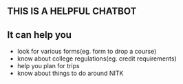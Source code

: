 ##  THIS IS A HELPFUL CHATBOT
##  It can help you

 - look for various forms(eg. form to drop a course)
 - know about college regulations(eg. credit requirements)
 - help you plan for trips
 - know about things to do around NITK
 
